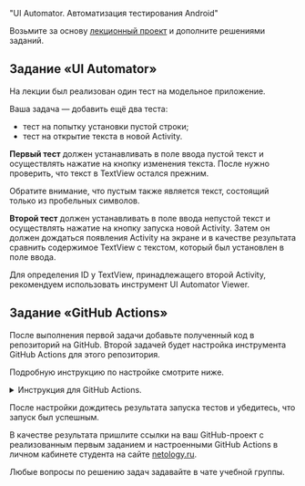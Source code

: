  "UI Automator. Автоматизация тестирования Android"

Возьмите за основу [лекционный проект](sample) и дополните решениями заданий.

## Задание «UI Automator»

На лекции был реализован один тест на модельное приложение. 

Ваша задача — добавить ещё два теста:
- тест на попытку установки пустой строки;
- тест на открытие текста в новой Activity.

**Первый тест** должен устанавливать в поле ввода пустой текст и осуществлять нажатие на кнопку изменения текста. После нужно проверить, что текст в TextView остался прежним.

Обратите внимание, что пустым также является текст, состоящий только из пробельных символов.

**Второй тест** должен устанавливать в поле ввода непустой текст и осуществлять нажатие на кнопку запуска новой Activity. Затем он должен дождаться появления Activity на экране и в качестве результата сравнить содержимое TextView с текстом, который был установлен в поле ввода.

Для определения ID у TextView, принадлежащего второй Activity, рекомендуем использовать инструмент UI Automator Viewer.

## Задание «GitHub Actions»

После выполнения первой задачи добавьте полученный код в репозиторий на GitHub. Второй задачей будет настройка инструмента GitHub Actions для этого репозитория.

Подробную инструкцию по настройке смотрите ниже.

<details>
<summary>Инструкция для GitHub Actions.</summary>
  
  В вашем репозитории перейдите на вкладку Actions и нажмите на кнопку «Set up this workflow».
  
  ![](pic/actions.png)
  
  Появится окно добавления скрипта GitHub Actions в репозиторий. Имя этого скрипта можете сделать любым, главное — это его расширение, `.yml`.
  Содержимое файла замените скриптом:
  
```yaml
name: Android CI

on:
  push:
    branches: '*'
  pull_request:
    branches: '*'

jobs:
  build:
    runs-on: ubuntu-latest

    steps:
    - uses: actions/checkout@v3
    - name: set up JDK 11
      uses: actions/setup-java@v3
      with:
        java-version: '11'
        distribution: 'adopt'
        cache: gradle

    - name: Grant execute permission for gradlew
      run: chmod +x gradlew
    
    - name: Build with Gradle
      run: ./gradlew build
      
  test:
    runs-on: macos-latest
    steps:
    - uses: actions/checkout@v3
    - name: set up JDK 11
      uses: actions/setup-java@v3
      with:
        java-version: '11'
        distribution: 'adopt'
        cache: gradle

    - name: Grant execute permission for gradlew
      run: chmod +x gradlew
      
    - name: run tests
      uses: reactivecircus/android-emulator-runner@v2
      with:
        api-level: 29
        script: ./gradlew connectedCheck
```
  
Скрипт сначала проверяет сборку вашего проекта через команду `./gradlew build`, а затем запускает виртуальную машину с macOS. На ней сначала запускается эмулятор Android, а затем выполняется запуск тестов UI Autimator. Это происходит с помощью специального плагина `android-emulator-runner`.
  
Теперь после каждого коммита в репозиторий будет автоматически запускаться скрипт GitHub Actions, который автоматически будет проверять сборку проекта и корректность выполнения тестов.
</details>

После настройки дождитесь результата запуска тестов и убедитесь, что запуск был успешным.

В качестве результата пришлите ссылки на ваш GitHub-проект с реализованным первым заданием и настроенными GitHub Actions в личном кабинете студента на сайте [netology.ru](https://netology.ru).

Любые вопросы по решению задач задавайте в чате учебной группы.
